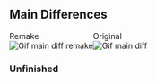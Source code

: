 ## Main Differences
<div style="display: flex">
  <div style="display: flex; flex-direction: column">
    <span>Remake</span>
    <img src="https://github.com/Thalisu/Kenzie-Blog-Remake/assets/137633813/86b66a97-7c3f-436f-b6ee-27f1195d58d1" alt="Gif main diff remake">
  </div>
  <div style="display: flex; flex-direction: column">
    <span>Original</span>
    <img src="https://github.com/Thalisu/Kenzie-Blog-Remake/assets/137633813/ae666c7e-d84e-4277-8fda-624afc0e78d3" alt="Gif main diff"> 
  </div>
</div>

### Unfinished
